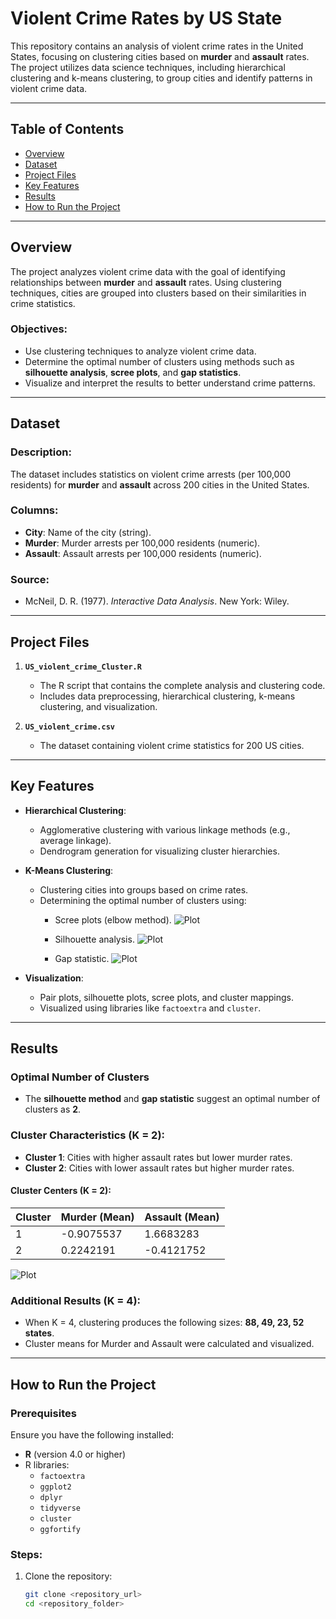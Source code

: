 # Violent Crime Rates by US State

This repository contains an analysis of violent crime rates in the United States, focusing on clustering cities based on **murder** and **assault** rates. The project utilizes data science techniques, including hierarchical clustering and k-means clustering, to group cities and identify patterns in violent crime data.

---

## Table of Contents

- [Overview](#overview)
- [Dataset](#dataset)
- [Project Files](#project-files)
- [Key Features](#key-features)
- [Results](#results)
- [How to Run the Project](#how-to-run-the-project)


---

## Overview

The project analyzes violent crime data with the goal of identifying relationships between **murder** and **assault** rates. Using clustering techniques, cities are grouped into clusters based on their similarities in crime statistics.

### Objectives:
- Use clustering techniques to analyze violent crime data.
- Determine the optimal number of clusters using methods such as **silhouette analysis**, **scree plots**, and **gap statistics**.
- Visualize and interpret the results to better understand crime patterns.

---

## Dataset

### Description:
The dataset includes statistics on violent crime arrests (per 100,000 residents) for **murder** and **assault** across 200 cities in the United States.

### Columns:
- **City**: Name of the city (string).
- **Murder**: Murder arrests per 100,000 residents (numeric).
- **Assault**: Assault arrests per 100,000 residents (numeric).

### Source:
- McNeil, D. R. (1977). *Interactive Data Analysis*. New York: Wiley.

---

## Project Files

1. **`US_violent_crime_Cluster.R`**
   - The R script that contains the complete analysis and clustering code.
   - Includes data preprocessing, hierarchical clustering, k-means clustering, and visualization.

2. **`US_violent_crime.csv`**
   - The dataset containing violent crime statistics for 200 US cities.

---

## Key Features

- **Hierarchical Clustering**:
  - Agglomerative clustering with various linkage methods (e.g., average linkage).
  - Dendrogram generation for visualizing cluster hierarchies.

- **K-Means Clustering**:
  - Clustering cities into groups based on crime rates.
  - Determining the optimal number of clusters using:
    - Scree plots (elbow method).
      ![Plot](plot1.png)

      
    - Silhouette analysis.
      ![Plot](plot4.png)
 
      
    - Gap statistic.
      ![Plot](plot2.png)

- **Visualization**:
  - Pair plots, silhouette plots, scree plots, and cluster mappings.
  - Visualized using libraries like `factoextra` and `cluster`.

---

## Results

### Optimal Number of Clusters
- The **silhouette method** and **gap statistic** suggest an optimal number of clusters as **2**.
  

### Cluster Characteristics (K = 2):
- **Cluster 1**: Cities with higher assault rates but lower murder rates.
- **Cluster 2**: Cities with lower assault rates but higher murder rates.

#### Cluster Centers (K = 2):
| Cluster | Murder (Mean) | Assault (Mean) |
|---------|---------------|----------------|
| 1       | -0.9075537    | 1.6683283      |
| 2       | 0.2242191     | -0.4121752     |

![Plot](plot5.png)

### Additional Results (K = 4):
- When K = 4, clustering produces the following sizes: **88, 49, 23, 52 states**.
- Cluster means for Murder and Assault were calculated and visualized.

---

## How to Run the Project

### Prerequisites
Ensure you have the following installed:
- **R** (version 4.0 or higher)
- R libraries:
  - `factoextra`
  - `ggplot2`
  - `dplyr`
  - `tidyverse`
  - `cluster`
  - `ggfortify`

### Steps:
1. Clone the repository:
   ```bash
   git clone <repository_url>
   cd <repository_folder>
